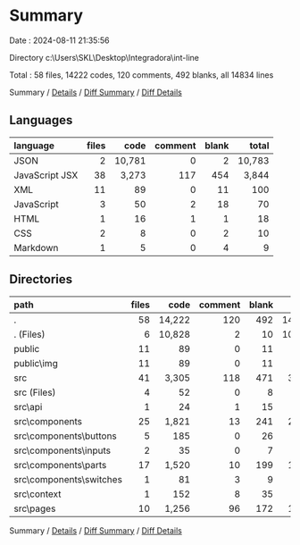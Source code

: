 # Summary

Date : 2024-08-11 21:35:56

Directory c:\\Users\\SKL\\Desktop\\Integradora\\int-line

Total : 58 files,  14222 codes, 120 comments, 492 blanks, all 14834 lines

Summary / [Details](details.md) / [Diff Summary](diff.md) / [Diff Details](diff-details.md)

## Languages
| language | files | code | comment | blank | total |
| :--- | ---: | ---: | ---: | ---: | ---: |
| JSON | 2 | 10,781 | 0 | 2 | 10,783 |
| JavaScript JSX | 38 | 3,273 | 117 | 454 | 3,844 |
| XML | 11 | 89 | 0 | 11 | 100 |
| JavaScript | 3 | 50 | 2 | 18 | 70 |
| HTML | 1 | 16 | 1 | 1 | 18 |
| CSS | 2 | 8 | 0 | 2 | 10 |
| Markdown | 1 | 5 | 0 | 4 | 9 |

## Directories
| path | files | code | comment | blank | total |
| :--- | ---: | ---: | ---: | ---: | ---: |
| . | 58 | 14,222 | 120 | 492 | 14,834 |
| . (Files) | 6 | 10,828 | 2 | 10 | 10,840 |
| public | 11 | 89 | 0 | 11 | 100 |
| public\\img | 11 | 89 | 0 | 11 | 100 |
| src | 41 | 3,305 | 118 | 471 | 3,894 |
| src (Files) | 4 | 52 | 0 | 8 | 60 |
| src\\api | 1 | 24 | 1 | 15 | 40 |
| src\\components | 25 | 1,821 | 13 | 241 | 2,075 |
| src\\components\\buttons | 5 | 185 | 0 | 26 | 211 |
| src\\components\\inputs | 2 | 35 | 0 | 7 | 42 |
| src\\components\\parts | 17 | 1,520 | 10 | 199 | 1,729 |
| src\\components\\switches | 1 | 81 | 3 | 9 | 93 |
| src\\context | 1 | 152 | 8 | 35 | 195 |
| src\\pages | 10 | 1,256 | 96 | 172 | 1,524 |

Summary / [Details](details.md) / [Diff Summary](diff.md) / [Diff Details](diff-details.md)